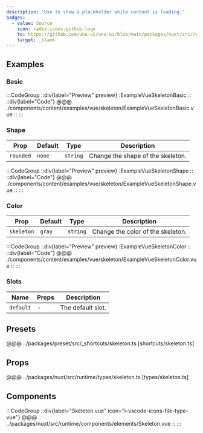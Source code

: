 ```yaml
---
description: 'Use to show a placeholder while content is loading.'
badges:
  - value: Source
    icon: radix-icons:github-logo
    to: https://github.com/una-ui/una-ui/blob/main/packages/nuxt/src/runtime/components/elements/Skeleton.vue
    target: _blank
---
```


## Examples

### Basic

:::CodeGroup
::div{label="Preview" preview}
  :ExampleVueSkeletonBasic
::
::div{label="Code"}
@@@ ./components/content/examples/vue/skeleton/ExampleVueSkeletonBasic.vue
::
:::

### Shape

| Prop      | Default | Type     | Description                     |
| --------- | ------- | -------- | ------------------------------- |
| `rounded` | `none`  | `string` | Change the shape of the skeleton.|

:::CodeGroup
::div{label="Preview" preview}
  :ExampleVueSkeletonShape
::
::div{label="Code"}
@@@ ./components/content/examples/vue/skeleton/ExampleVueSkeletonShape.vue
::
:::

### Color

| Prop      | Default | Type     | Description                     |
| --------- | ------- | -------- | ------------------------------- |
| `skeleton`   | `gray`  | `string` | Change the color of the skeleton.|

:::CodeGroup
::div{label="Preview" preview}
  :ExampleVueSkeletonColor
::
::div{label="Code"}
@@@ ./components/content/examples/vue/skeleton/ExampleVueSkeletonColor.vue
::
:::

### Slots

| Name      | Props | Description       |
| --------- | ----- | ----------------- |
| `default` | -     | The default slot. |

## Presets

@@@ ../packages/preset/src/_shortcuts/skeleton.ts [shortcuts/skeleton.ts]

## Props

@@@ ../packages/nuxt/src/runtime/types/skeleton.ts [types/skeleton.ts]

## Components

:::CodeGroup
::div{label="Skeleton.vue" icon="i-vscode-icons-file-type-vue"}
@@@ ../packages/nuxt/src/runtime/components/elements/Skeleton.vue
::
:::
